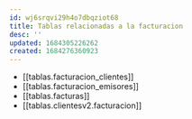 ```yaml
---
id: wj6srqvi29h4o7dbqziot68
title: Tablas relacionadas a la facturacion
desc: ''
updated: 1684305226262
created: 1684276360923
---
```


* [[tablas.facturacion_clientes]]
* [[tablas.facturacion_emisores]]
* [[tablas.facturas]]
* [[tablas.clientesv2.facturacion]]
